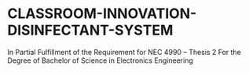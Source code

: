 # CLASSROOM-INNOVATION-DISINFECTANT-SYSTEM
In Partial Fulfillment of the Requirement for NEC 4990 – Thesis 2 For the Degree of Bachelor of Science in Electronics Engineering

